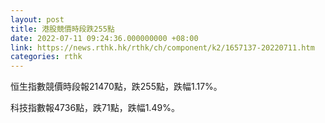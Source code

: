 ```yaml
---
layout: post
title: 港股競價時段跌255點
date: 2022-07-11 09:24:36.000000000 +08:00
link: https://news.rthk.hk/rthk/ch/component/k2/1657137-20220711.htm
categories: rthk
---
```


恒生指數競價時段報21470點，跌255點，跌幅1.17%。

科技指數報4736點，跌71點，跌幅1.49%。
